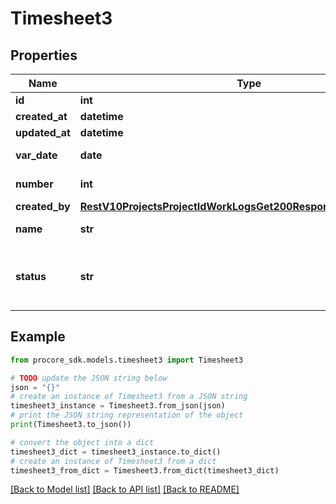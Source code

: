 # Timesheet3


## Properties

Name | Type | Description | Notes
------------ | ------------- | ------------- | -------------
**id** | **int** | ID | [optional] 
**created_at** | **datetime** | Created at | [optional] 
**updated_at** | **datetime** | Updated at | [optional] 
**var_date** | **date** | Timesheet date | [optional] 
**number** | **int** | Timesheet number | [optional] 
**created_by** | [**RestV10ProjectsProjectIdWorkLogsGet200ResponseInnerCreatedBy**](RestV10ProjectsProjectIdWorkLogsGet200ResponseInnerCreatedBy.md) |  | [optional] 
**name** | **str** | Timesheet name | [optional] 
**status** | **str** | The approval status of the Timesheet | [optional] 

## Example

```python
from procore_sdk.models.timesheet3 import Timesheet3

# TODO update the JSON string below
json = "{}"
# create an instance of Timesheet3 from a JSON string
timesheet3_instance = Timesheet3.from_json(json)
# print the JSON string representation of the object
print(Timesheet3.to_json())

# convert the object into a dict
timesheet3_dict = timesheet3_instance.to_dict()
# create an instance of Timesheet3 from a dict
timesheet3_from_dict = Timesheet3.from_dict(timesheet3_dict)
```
[[Back to Model list]](../README.md#documentation-for-models) [[Back to API list]](../README.md#documentation-for-api-endpoints) [[Back to README]](../README.md)


